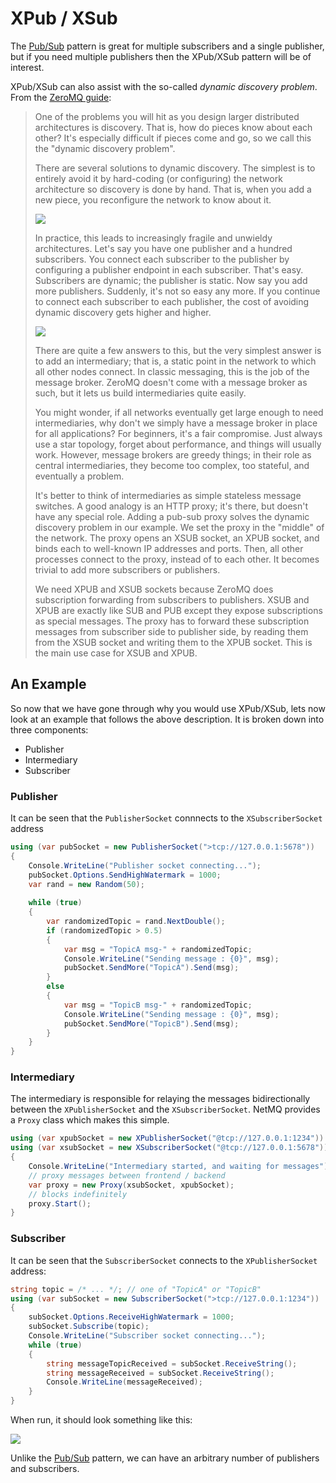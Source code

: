 XPub / XSub
=====

The [Pub/Sub](pub-sub.md) pattern is great for multiple subscribers and a single publisher, but if you need multiple publishers then the XPub/XSub pattern will be of interest.

XPub/XSub can also assist with the so-called _dynamic discovery problem_. From the [ZeroMQ guide](http://zguide.zeromq.org/page:all#The-Dynamic-Discovery-Problem):

> One of the problems you will hit as you design larger distributed architectures is discovery. That is, how do pieces know about each other? It's especially difficult if pieces come and go, so we call this the "dynamic discovery problem".
>
> There are several solutions to dynamic discovery. The simplest is to entirely avoid it by hard-coding (or configuring) the network architecture so discovery is done by hand. That is, when you add a new piece, you reconfigure the network to know about it.
>
> ![](https://github.com/imatix/zguide/raw/master/images/fig12.png)
>
> In practice, this leads to increasingly fragile and unwieldy architectures. Let's say you have one publisher and a hundred subscribers. You connect each subscriber to the publisher by configuring a publisher endpoint in each subscriber. That's easy. Subscribers are dynamic; the publisher is static. Now say you add more publishers. Suddenly, it's not so easy any more. If you continue to connect each subscriber to each publisher, the cost of avoiding dynamic discovery gets higher and higher.
>
> ![](https://github.com/imatix/zguide/raw/master/images/fig13.png)
>
> There are quite a few answers to this, but the very simplest answer is to add an intermediary; that is, a static point in the network to which all other nodes connect. In classic messaging, this is the job of the message broker. ZeroMQ doesn't come with a message broker as such, but it lets us build intermediaries quite easily.
>
> You might wonder, if all networks eventually get large enough to need intermediaries, why don't we simply have a message broker in place for all applications? For beginners, it's a fair compromise. Just always use a star topology, forget about performance, and things will usually work. However, message brokers are greedy things; in their role as central intermediaries, they become too complex, too stateful, and eventually a problem.
>
> It's better to think of intermediaries as simple stateless message switches. A good analogy is an HTTP proxy; it's there, but doesn't have any special role. Adding a pub-sub proxy solves the dynamic discovery problem in our example. We set the proxy in the "middle" of the network. The proxy opens an XSUB socket, an XPUB socket, and binds each to well-known IP addresses and ports. Then, all other processes connect to the proxy, instead of to each other. It becomes trivial to add more subscribers or publishers.
>
> We need XPUB and XSUB sockets because ZeroMQ does subscription forwarding from subscribers to publishers. XSUB and XPUB are exactly like SUB and PUB except they expose subscriptions as special messages. The proxy has to forward these subscription messages from subscriber side to publisher side, by reading them from the XSUB socket and writing them to the XPUB socket. This is the main use case for XSUB and XPUB.


## An Example

So now that we have gone through why you would use XPub/XSub, lets now look at an example that follows the above description. It is broken down into three components:

+ Publisher
+ Intermediary
+ Subscriber

### Publisher

It can be seen that the `PublisherSocket` connnects to the `XSubscriberSocket` address

``` csharp
using (var pubSocket = new PublisherSocket(">tcp://127.0.0.1:5678"))
{
    Console.WriteLine("Publisher socket connecting...");
    pubSocket.Options.SendHighWatermark = 1000;
    var rand = new Random(50);
    
    while (true)
    {
        var randomizedTopic = rand.NextDouble();
        if (randomizedTopic > 0.5)
        {
            var msg = "TopicA msg-" + randomizedTopic;
            Console.WriteLine("Sending message : {0}", msg);
            pubSocket.SendMore("TopicA").Send(msg);
        }
        else
        {
            var msg = "TopicB msg-" + randomizedTopic;
            Console.WriteLine("Sending message : {0}", msg);
            pubSocket.SendMore("TopicB").Send(msg);
        }
    }
}
```


### Intermediary

The intermediary is responsible for relaying the messages bidirectionally between the `XPublisherSocket` and the `XSubscriberSocket`. NetMQ provides a `Proxy` class which makes this simple.

``` csharp
using (var xpubSocket = new XPublisherSocket("@tcp://127.0.0.1:1234"))
using (var xsubSocket = new XSubscriberSocket("@tcp://127.0.0.1:5678"))
{
    Console.WriteLine("Intermediary started, and waiting for messages");
    // proxy messages between frontend / backend
    var proxy = new Proxy(xsubSocket, xpubSocket);
    // blocks indefinitely
    proxy.Start();
}
```


### Subscriber

It can be seen that the `SubscriberSocket` connects to the `XPublisherSocket` address:

``` csharp
string topic = /* ... */; // one of "TopicA" or "TopicB"
using (var subSocket = new SubscriberSocket(">tcp://127.0.0.1:1234"))
{
    subSocket.Options.ReceiveHighWatermark = 1000;
    subSocket.Subscribe(topic);
    Console.WriteLine("Subscriber socket connecting...");
    while (true)
    {
        string messageTopicReceived = subSocket.ReceiveString();
        string messageReceived = subSocket.ReceiveString();
        Console.WriteLine(messageReceived);
    }
}
```


When run, it should look something like this:

![](Images/XPubXSubDemo.png)

Unlike the [Pub/Sub](pub-sub.md) pattern, we can have an arbitrary number of publishers and subscribers.